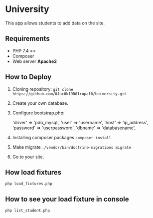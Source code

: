 # University

This app allows students to add data on the site. 


## Requirements

* PHP 7.4 =<
* Composer
* Web server **Apache2**


## How to Deploy

1. Cloning repository: `git clone https://github.com/0Jac0k19D01rupal0/University.git`
2. Create your own database.
3. Configure bootstrap.php:

    'driver' => 'pdo_mysql',
    'user' => 'username',
    'host' => 'ip_address',
    'password' => 'userpassword',
    'dbname' => 'databasename',

4. Installing composer packages `composer install`
5. Make migrate `./vendor/bin/doctrine-migrations migrate`
6. Go to your site.


## How load fixtures

`php load_fixtures.php`

## How to see your load fixture in console

`php list_student.php`


